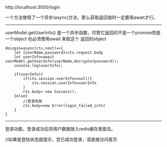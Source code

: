 http://localhost:3000/login


一个方法使用了一个异步(async)方法，那么获取返回值时一定要用await才行。

------------------------------------------------
userModel.getUserInfo() 是一个异步函数，尽管它返回的不是一个promise而是一个object
也必须使用await 来取这个 返回的object

    doLogin=async(ctx,next)=>{
        let {userName,password}=ctx.request.body
        let userInfo=await userModel.getUserInfo(userName,docrypto(password));
        console.log(userInfo);
        
        if(userInfo){
            if(ctx.session.userInfo==null){
                ctx.session.userInfo=userInfo
            }
            ctx.body= new Success();
        }else{
            //登录失败
            ctx.body=new Error(login_failed_info)
        }
    }



------------------------------------------------


登录功能，登录成功后将用户数据放入redis缓存里面去。


//如果是登陆状态就提示，您已成功登录，请直接访问首页

